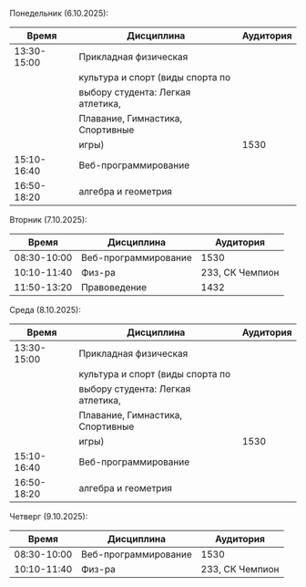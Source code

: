  Понедельник (6.10.2025):
    
| Время       | Дисциплина                         | Аудитория |
| ----------- | ---------------------------------- | --------- |
| 13:30-15:00 | Прикладная физическая              |           |
|             | культура и спорт (виды спорта по   |           |
|             | выбору студента: Легкая атлетика,  |           |
|             | Плавание, Гимнастика, Спортивные   |           |
|             | игры) | 1530                       |           |
| 15:10-16:40 | Веб-программирование               |           |
| 16:50-18:20 | алгебра и геометрия                |           |


Вторник (7.10.2025):

| Время       | Дисциплина           | Аудитория            |
| ----------- | -------------------- | -------------------- |
| 08:30-10:00 | Веб-программирование | 1530                 |
| 10:10-11:40 | Физ-ра               | 233, СК Чемпион      |
| 11:50-13:20 | Правоведение         | 1432                 | 



 Среда (8.10.2025):
    
| Время       | Дисциплина                         | Аудитория |
| ----------- | ---------------------------------- | --------- |
| 13:30-15:00 | Прикладная физическая              |           |
|             | культура и спорт (виды спорта по   |           |
|             | выбору студента: Легкая атлетика,  |           |
|             | Плавание, Гимнастика, Спортивные   |           |
|             | игры) | 1530                       |           |
| 15:10-16:40 | Веб-программирование               |           |
| 16:50-18:20 | алгебра и геометрия                |           |


    
Четверг (9.10.2025):

| Время       | Дисциплина           | Аудитория            |
| ----------- | -------------------- | -------------------- |
| 08:30-10:00 | Веб-программирование | 1530                 |
| 10:10-11:40 | Физ-ра               | 233, СК Чемпион      |